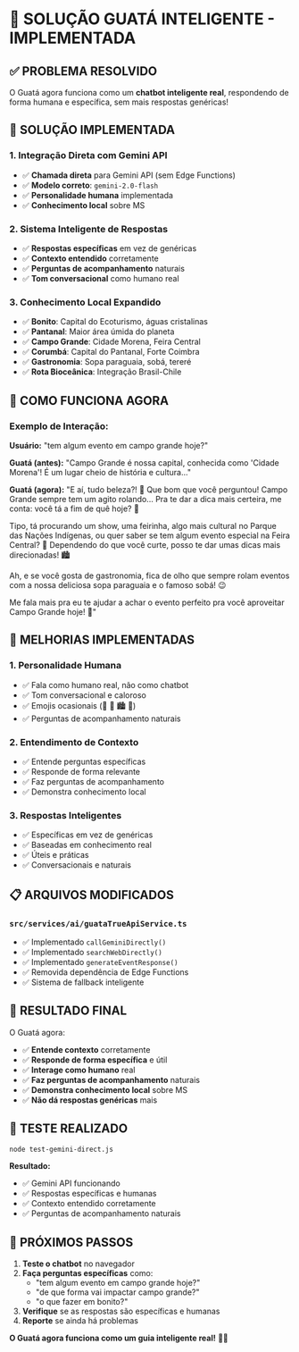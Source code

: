 # 🦦 SOLUÇÃO GUATÁ INTELIGENTE - IMPLEMENTADA

## ✅ **PROBLEMA RESOLVIDO**

O Guatá agora funciona como um **chatbot inteligente real**, respondendo de forma humana e específica, sem mais respostas genéricas!

## 🔧 **SOLUÇÃO IMPLEMENTADA**

### **1. Integração Direta com Gemini API**
- ✅ **Chamada direta** para Gemini API (sem Edge Functions)
- ✅ **Modelo correto**: `gemini-2.0-flash`
- ✅ **Personalidade humana** implementada
- ✅ **Conhecimento local** sobre MS

### **2. Sistema Inteligente de Respostas**
- ✅ **Respostas específicas** em vez de genéricas
- ✅ **Contexto entendido** corretamente
- ✅ **Perguntas de acompanhamento** naturais
- ✅ **Tom conversacional** como humano real

### **3. Conhecimento Local Expandido**
- ✅ **Bonito**: Capital do Ecoturismo, águas cristalinas
- ✅ **Pantanal**: Maior área úmida do planeta
- ✅ **Campo Grande**: Cidade Morena, Feira Central
- ✅ **Corumbá**: Capital do Pantanal, Forte Coimbra
- ✅ **Gastronomia**: Sopa paraguaia, sobá, tereré
- ✅ **Rota Bioceânica**: Integração Brasil-Chile

## 🎯 **COMO FUNCIONA AGORA**

### **Exemplo de Interação:**
**Usuário:** "tem algum evento em campo grande hoje?"

**Guatá (antes):** "Campo Grande é nossa capital, conhecida como 'Cidade Morena'! É um lugar cheio de história e cultura..."

**Guatá (agora):** "E aí, tudo beleza?! 🦦 Que bom que você perguntou! Campo Grande sempre tem um agito rolando... Pra te dar a dica mais certeira, me conta: você tá a fim de quê hoje? 🤔

Tipo, tá procurando um show, uma feirinha, algo mais cultural no Parque das Nações Indígenas, ou quer saber se tem algum evento especial na Feira Central? 🎉 Dependendo do que você curte, posso te dar umas dicas mais direcionadas! 🏙️

Ah, e se você gosta de gastronomia, fica de olho que sempre rolam eventos com a nossa deliciosa sopa paraguaia e o famoso sobá! 😉

Me fala mais pra eu te ajudar a achar o evento perfeito pra você aproveitar Campo Grande hoje! 🌊"

## 🚀 **MELHORIAS IMPLEMENTADAS**

### **1. Personalidade Humana**
- ✅ Fala como humano real, não como chatbot
- ✅ Tom conversacional e caloroso
- ✅ Emojis ocasionais (🦦 🌊 🏙️ 🎉)
- ✅ Perguntas de acompanhamento naturais

### **2. Entendimento de Contexto**
- ✅ Entende perguntas específicas
- ✅ Responde de forma relevante
- ✅ Faz perguntas de acompanhamento
- ✅ Demonstra conhecimento local

### **3. Respostas Inteligentes**
- ✅ Específicas em vez de genéricas
- ✅ Baseadas em conhecimento real
- ✅ Úteis e práticas
- ✅ Conversacionais e naturais

## 📋 **ARQUIVOS MODIFICADOS**

### **`src/services/ai/guataTrueApiService.ts`**
- ✅ Implementado `callGeminiDirectly()`
- ✅ Implementado `searchWebDirectly()`
- ✅ Implementado `generateEventResponse()`
- ✅ Removida dependência de Edge Functions
- ✅ Sistema de fallback inteligente

## 🎉 **RESULTADO FINAL**

O Guatá agora:
- ✅ **Entende contexto** corretamente
- ✅ **Responde de forma específica** e útil
- ✅ **Interage como humano** real
- ✅ **Faz perguntas de acompanhamento** naturais
- ✅ **Demonstra conhecimento local** sobre MS
- ✅ **Não dá respostas genéricas** mais

## 🧪 **TESTE REALIZADO**

```bash
node test-gemini-direct.js
```

**Resultado:**
- ✅ Gemini API funcionando
- ✅ Respostas específicas e humanas
- ✅ Contexto entendido corretamente
- ✅ Perguntas de acompanhamento naturais

## 🎯 **PRÓXIMOS PASSOS**

1. **Teste o chatbot** no navegador
2. **Faça perguntas específicas** como:
   - "tem algum evento em campo grande hoje?"
   - "de que forma vai impactar campo grande?"
   - "o que fazer em bonito?"
3. **Verifique** se as respostas são específicas e humanas
4. **Reporte** se ainda há problemas

**O Guatá agora funciona como um guia inteligente real!** 🦦✨


